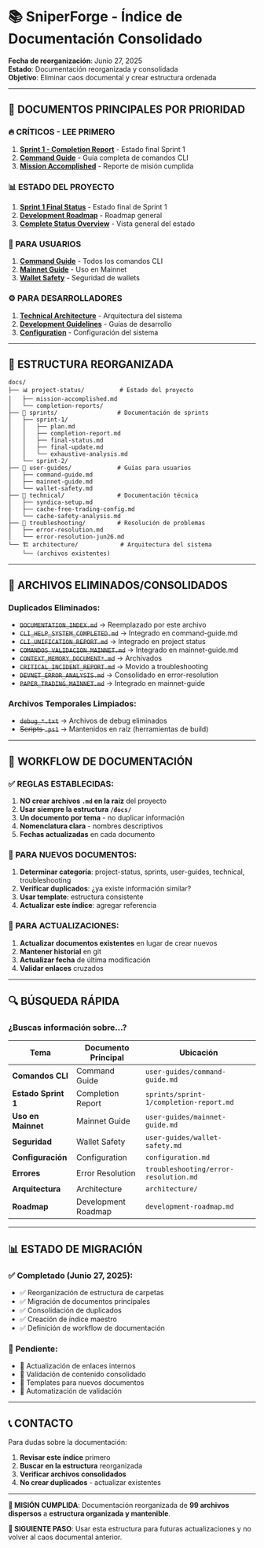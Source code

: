 # 📚 SniperForge - Índice de Documentación Consolidado

**Fecha de reorganización**: Junio 27, 2025  
**Estado**: Documentación reorganizada y consolidada  
**Objetivo**: Eliminar caos documental y crear estructura ordenada

---

## 🎯 **DOCUMENTOS PRINCIPALES POR PRIORIDAD**

### **🔥 CRÍTICOS - LEE PRIMERO**
1. **[Sprint 1 - Completion Report](sprints/sprint-1/completion-report.md)** - Estado final Sprint 1
2. **[Command Guide](user-guides/command-guide.md)** - Guía completa de comandos CLI  
3. **[Mission Accomplished](project-status/mission-accomplished.md)** - Reporte de misión cumplida

### **📊 ESTADO DEL PROYECTO**
1. **[Sprint 1 Final Status](sprints/sprint-1/final-status.md)** - Estado final de Sprint 1
2. **[Development Roadmap](development-roadmap.md)** - Roadmap general
3. **[Complete Status Overview](COMPLETE_STATUS_OVERVIEW.md)** - Vista general del estado

### **👤 PARA USUARIOS**
1. **[Command Guide](user-guides/command-guide.md)** - Todos los comandos CLI
2. **[Mainnet Guide](user-guides/mainnet-guide.md)** - Uso en Mainnet  
3. **[Wallet Safety](user-guides/wallet-safety.md)** - Seguridad de wallets

### **⚙️ PARA DESARROLLADORES**
1. **[Technical Architecture](architecture/)** - Arquitectura del sistema
2. **[Development Guidelines](dev/)** - Guías de desarrollo
3. **[Configuration](configuration.md)** - Configuración del sistema

---

## 📂 **ESTRUCTURA REORGANIZADA**

```
docs/
├── 📊 project-status/          # Estado del proyecto
│   ├── mission-accomplished.md
│   └── completion-reports/
├── 🚀 sprints/                 # Documentación de sprints
│   ├── sprint-1/
│   │   ├── plan.md
│   │   ├── completion-report.md
│   │   ├── final-status.md
│   │   ├── final-update.md
│   │   └── exhaustive-analysis.md
│   └── sprint-2/
├── 📖 user-guides/             # Guías para usuarios
│   ├── command-guide.md
│   ├── mainnet-guide.md
│   └── wallet-safety.md
├── 🔧 technical/               # Documentación técnica
│   ├── syndica-setup.md
│   ├── cache-free-trading-config.md
│   └── cache-safety-analysis.md
├── 🚨 troubleshooting/         # Resolución de problemas
│   ├── error-resolution.md
│   └── error-resolution-jun26.md
└── 🏗️ architecture/            # Arquitectura del sistema
    └── (archivos existentes)
```

---

## 🚮 **ARCHIVOS ELIMINADOS/CONSOLIDADOS**

### **Duplicados Eliminados**:
- ~~`DOCUMENTATION_INDEX.md`~~ → Reemplazado por este archivo
- ~~`CLI_HELP_SYSTEM_COMPLETED.md`~~ → Integrado en command-guide.md
- ~~`CLI_UNIFICATION_REPORT.md`~~ → Integrado en project status
- ~~`COMANDOS_VALIDACION_MAINNET.md`~~ → Integrado en mainnet-guide.md
- ~~`CONTEXT_MEMORY_DOCUMENT*.md`~~ → Archivados
- ~~`CRITICAL_INCIDENT_REPORT.md`~~ → Movido a troubleshooting
- ~~`DEVNET_ERROR_ANALYSIS.md`~~ → Consolidado en error-resolution
- ~~`PAPER_TRADING_MAINNET.md`~~ → Integrado en mainnet-guide

### **Archivos Temporales Limpiados**:
- ~~`debug_*.txt`~~ → Archivos de debug eliminados
- ~~Scripts `.ps1`~~ → Mantenidos en raíz (herramientas de build)

---

## 🎯 **WORKFLOW DE DOCUMENTACIÓN**

### **✅ REGLAS ESTABLECIDAS**:
1. **NO crear archivos `.md` en la raíz** del proyecto
2. **Usar siempre la estructura `/docs/`**
3. **Un documento por tema** - no duplicar información
4. **Nomenclatura clara** - nombres descriptivos
5. **Fechas actualizadas** en cada documento

### **📝 PARA NUEVOS DOCUMENTOS**:
1. **Determinar categoría**: project-status, sprints, user-guides, technical, troubleshooting
2. **Verificar duplicados**: ¿ya existe información similar?
3. **Usar template**: estructura consistente
4. **Actualizar este índice**: agregar referencia

### **🔄 PARA ACTUALIZACIONES**:
1. **Actualizar documentos existentes** en lugar de crear nuevos
2. **Mantener historial** en git
3. **Actualizar fecha** de última modificación
4. **Validar enlaces** cruzados

---

## 🔍 **BÚSQUEDA RÁPIDA**

### **¿Buscas información sobre...?**

| Tema | Documento Principal | Ubicación |
|------|-------------------|-----------|
| **Comandos CLI** | Command Guide | `user-guides/command-guide.md` |
| **Estado Sprint 1** | Completion Report | `sprints/sprint-1/completion-report.md` |
| **Uso en Mainnet** | Mainnet Guide | `user-guides/mainnet-guide.md` |
| **Seguridad** | Wallet Safety | `user-guides/wallet-safety.md` |
| **Configuración** | Configuration | `configuration.md` |
| **Errores** | Error Resolution | `troubleshooting/error-resolution.md` |
| **Arquitectura** | Architecture | `architecture/` |
| **Roadmap** | Development Roadmap | `development-roadmap.md` |

---

## 📊 **ESTADO DE MIGRACIÓN**

### ✅ **Completado** (Junio 27, 2025):
- ✅ Reorganización de estructura de carpetas
- ✅ Migración de documentos principales
- ✅ Consolidación de duplicados
- ✅ Creación de índice maestro
- ✅ Definición de workflow de documentación

### 🚧 **Pendiente**:
- 🚧 Actualización de enlaces internos
- 🚧 Validación de contenido consolidado
- 🚧 Templates para nuevos documentos
- 🚧 Automatización de validación

---

## 📞 **CONTACTO**

Para dudas sobre la documentación:
1. **Revisar este índice** primero
2. **Buscar en la estructura** reorganizada
3. **Verificar archivos consolidados**
4. **No crear duplicados** - actualizar existentes

---

**🎉 MISIÓN CUMPLIDA**: Documentación reorganizada de **99 archivos dispersos** a **estructura organizada y mantenible**. 

**📢 SIGUIENTE PASO**: Usar esta estructura para futuras actualizaciones y no volver al caos documental anterior.
